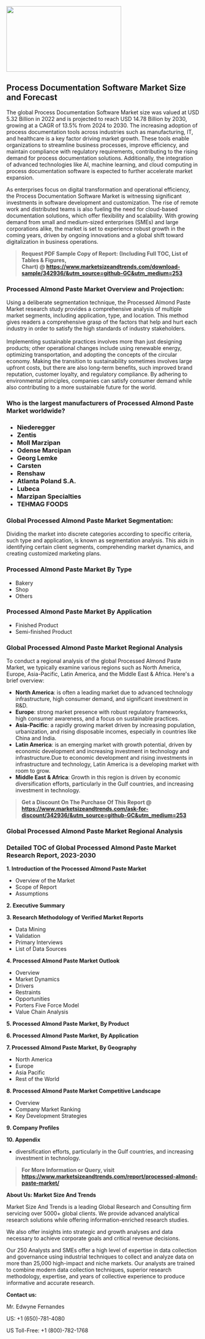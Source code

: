 <p><img class="alignnone size-medium wp-image-20088" src="https://ffe5etoiles.com/wp-content/uploads/2024/12/MST1-300x171.png" alt="" width="300" height="171" /></p><h2>Process Documentation Software Market Size and Forecast</h2><p>The global Process Documentation Software Market size was valued at USD 5.32 Billion in 2022 and is projected to reach USD 14.78 Billion by 2030, growing at a CAGR of 13.5% from 2024 to 2030. The increasing adoption of process documentation tools across industries such as manufacturing, IT, and healthcare is a key factor driving market growth. These tools enable organizations to streamline business processes, improve efficiency, and maintain compliance with regulatory requirements, contributing to the rising demand for process documentation solutions. Additionally, the integration of advanced technologies like AI, machine learning, and cloud computing in process documentation software is expected to further accelerate market expansion.</p><p>As enterprises focus on digital transformation and operational efficiency, the Process Documentation Software Market is witnessing significant investments in software development and customization. The rise of remote work and distributed teams is also fueling the need for cloud-based documentation solutions, which offer flexibility and scalability. With growing demand from small and medium-sized enterprises (SMEs) and large corporations alike, the market is set to experience robust growth in the coming years, driven by ongoing innovations and a global shift toward digitalization in business operations.</p></p><blockquote id="" class=""><strong>Request PDF Sample Copy of Report: (Including Full TOC, List of Tables &amp; Figures, Chart)&nbsp;@&nbsp;<strong><a href="https://www.marketsizeandtrends.com/download-sample/342936/&utm_source=github-GC&utm_medium=253" target="_blank">https://www.marketsizeandtrends.com/download-sample/342936/&utm_source=github-GC&utm_medium=253</a></strong></strong></blockquote><h3 id="" class="">Processed Almond Paste Market&nbsp;Overview and Projection:</h3><p id="" class="">Using a deliberate segmentation technique, the Processed Almond Paste Market research study provides a comprehensive analysis of multiple market segments, including application, type, and location. This method gives readers a comprehensive grasp of the factors that help and hurt each industry in order to satisfy the high standards of industry stakeholders. <br /> <br />Implementing sustainable practices involves more than just designing products; other operational changes include using renewable energy, optimizing transportation, and adopting the concepts of the circular economy. Making the transition to sustainability sometimes involves large upfront costs, but there are also long-term benefits, such improved brand reputation, customer loyalty, and regulatory compliance. By adhering to environmental principles, companies can satisfy consumer demand while also contributing to a more sustainable future for the world.</p><h3 id="" class="">Who is the largest manufacturers of&nbsp;Processed Almond Paste Market worldwide?</h3><h3 class=""><p><ul><li>Niederegger </li><li> Zentis </li><li> Moll Marzipan </li><li> Odense Marcipan </li><li> Georg Lemke </li><li> Carsten </li><li> Renshaw </li><li> Atlanta Poland S.A. </li><li> Lubeca </li><li> Marzipan Specialties </li><li> TEHMAG FOODS</li></ul></p></h3><h3 id="" class="">Global&nbsp;Processed Almond Paste Market Segmentation:</h3><p id="" class="">Dividing the market into discrete categories according to specific criteria, such type and application, is known as segmentation analysis. This aids in identifying certain client segments, comprehending market dynamics, and creating customized marketing plans.</p><h3 id="" class="">Processed Almond Paste Market&nbsp;By Type</h3><p><p><ul><li>Bakery</li><li> Shop</li><li> Others</p></li></ul></p></p><h3 id="" class="">Processed Almond Paste Market&nbsp;By Application</h3><p class=""><p><ul><li>Finished Product</li><li> Semi-finished Product</li></ul></p></p><h3 id="" class="">Global Processed Almond Paste Market Regional Analysis</h3><p id="" class="">To conduct a regional analysis of the global Processed Almond Paste Market, we typically examine various regions such as North America, Europe, Asia-Pacific, Latin America, and the Middle East &amp; Africa. Here's a brief overview:</p><ul><li><strong>North America</strong>: is often a leading market due to advanced technology infrastructure, high consumer demand, and significant investment in R&amp;D.</li><li><strong>Europe</strong>: strong market presence with robust regulatory frameworks, high consumer awareness, and a focus on sustainable practices.</li><li><strong>Asia-Pacific</strong>: a rapidly growing market driven by increasing population, urbanization, and rising disposable incomes, especially in countries like China and India.</li><li><strong>Latin America</strong>: is an emerging market with growth potential, driven by economic development and increasing investment in technology and infrastructure.Due to economic development and rising investments in infrastructure and technology, Latin America is a developing market with room to grow.</li><li><strong>Middle East &amp; Africa</strong>: Growth in this region is driven by economic diversification efforts, particularly in the Gulf countries, and increasing investment in technology.</li></ul><blockquote id="" class=""><strong>Get a Discount On The Purchase Of This Report @ <strong><a href="https://www.marketsizeandtrends.com/ask-for-discount/342936/&utm_source=github-GC&utm_medium=253" target="_blank">https://www.marketsizeandtrends.com/ask-for-discount/342936/&utm_source=github-GC&utm_medium=253</a></strong></strong></blockquote><h3 id="" class="">Global Processed Almond Paste Market Regional Analysis</h3><h3 id="" class="">Detailed TOC of Global Processed Almond Paste Market Research Report, 2023-2030</h3><p id="" class=""><strong>1. Introduction of the Processed Almond Paste Market</strong></p><ul><li>Overview of the Market</li><li>Scope of Report</li><li>Assumptions</li></ul><p id="" class=""><strong>2. Executive Summary</strong></p><p id="" class=""><strong>3. Research Methodology of Verified Market Reports</strong></p><ul><li>Data Mining</li><li>Validation</li><li>Primary Interviews</li><li>List of Data Sources</li></ul><p id="" class=""><strong>4. Processed Almond Paste Market Outlook</strong></p><ul><li>Overview</li><li>Market Dynamics</li><li>Drivers</li><li>Restraints</li><li>Opportunities</li><li>Porters Five Force Model</li><li>Value Chain Analysis</li></ul><p id="" class=""><strong>5. Processed Almond Paste Market, By Product</strong></p><p id="" class=""><strong>6. Processed Almond Paste Market, By Application</strong></p><p id="" class=""><strong>7. Processed Almond Paste Market, By Geography</strong></p><ul><li>North America</li><li>Europe</li><li>Asia Pacific</li><li>Rest of the World</li></ul><p id="" class=""><strong>8. Processed Almond Paste Market Competitive Landscape</strong></p><ul><li>Overview</li><li>Company Market Ranking</li><li>Key Development Strategies</li></ul><p id="" class=""><strong>9. Company Profiles</strong></p><p id="" class=""><strong>10. Appendix</strong></p><ul><li>diversification efforts, particularly in the Gulf countries, and increasing investment in technology.</li></ul><blockquote id="" class=""><strong>For More Information or Query, visit <strong><strong><a href="https://www.marketsizeandtrends.com/report/processed-almond-paste-market/" target="_blank">https://www.marketsizeandtrends.com/report/processed-almond-paste-market/</a></strong></strong></strong></blockquote><p id="" class=""><strong>About Us: Market Size And Trends</strong></p><p id="" class="">Market Size And Trends is a leading Global Research and Consulting firm servicing over 5000+ global clients. We provide advanced analytical research solutions while offering information-enriched research studies.</p><p id="" class="">We also offer insights into strategic and growth analyses and data necessary to achieve corporate goals and critical revenue decisions.</p><p id="" class="">Our 250 Analysts and SMEs offer a high level of expertise in data collection and governance using industrial techniques to collect and analyze data on more than 25,000 high-impact and niche markets. Our analysts are trained to combine modern data collection techniques, superior research methodology, expertise, and years of collective experience to produce informative and accurate research.</p><p id="" class=""><strong>Contact us:</strong></p><p id="" class="">Mr. Edwyne Fernandes</p><p id="" class="">US: +1 (650)-781-4080</p><p id="" class="">US Toll-Free: +1 (800)-782-1768</p>
